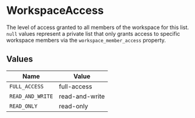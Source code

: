 # WorkspaceAccess

The level of access granted to all members of the workspace for this list. `null` values represent a private list that only grants access to specific workspace members via the `workspace_member_access` property.


## Values

| Name             | Value            |
| ---------------- | ---------------- |
| `FULL_ACCESS`    | full-access      |
| `READ_AND_WRITE` | read-and-write   |
| `READ_ONLY`      | read-only        |